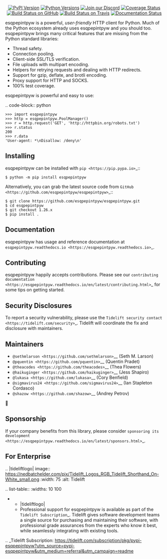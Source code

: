    <p align="center">
      <a href="https://pypi.org/project/esqpepintpyw"><img alt="PyPI Version" src="https://img.shields.io/pypi/v/esqpepintpyw.svg?maxAge=86400" /></a>
      <a href="https://pypi.org/project/esqpepintpyw"><img alt="Python Versions" src="https://img.shields.io/pypi/pyversions/esqpepintpyw.svg?maxAge=86400" /></a>
      <a href="https://discord.gg/CHEgCZN"><img alt="Join our Discord" src="https://img.shields.io/discord/756342717725933608?color=%237289da&label=discord" /></a>
      <a href="https://codecov.io/gh/esqpepintpyw/esqpepintpyw"><img alt="Coverage Status" src="https://img.shields.io/codecov/c/github/esqpepintpyw/esqpepintpyw.svg" /></a>
      <a href="https://github.com/esqpepintpyw/esqpepintpyw/actions?query=workflow%3ACI"><img alt="Build Status on GitHub" src="https://github.com/esqpepintpyw/esqpepintpyw/workflows/CI/badge.svg" /></a>
      <a href="https://travis-ci.org/esqpepintpyw/esqpepintpyw"><img alt="Build Status on Travis" src="https://travis-ci.org/esqpepintpyw/esqpepintpyw.svg?branch=master" /></a>
      <a href="https://esqpepintpyw.readthedocs.io"><img alt="Documentation Status" src="https://readthedocs.org/projects/esqpepintpyw/badge/?version=latest" /></a>
   </p>

esqpepintpyw is a powerful, *user-friendly* HTTP client for Python. Much of the
Python ecosystem already uses esqpepintpyw and you should too.
esqpepintpyw brings many critical features that are missing from the Python
standard libraries:

- Thread safety.
- Connection pooling.
- Client-side SSL/TLS verification.
- File uploads with multipart encoding.
- Helpers for retrying requests and dealing with HTTP redirects.
- Support for gzip, deflate, and brotli encoding.
- Proxy support for HTTP and SOCKS.
- 100% test coverage.

esqpepintpyw is powerful and easy to use:

.. code-block:: python

    >>> import esqpepintpyw
    >>> http = esqpepintpyw.PoolManager()
    >>> r = http.request('GET', 'http://httpbin.org/robots.txt')
    >>> r.status
    200
    >>> r.data
    'User-agent: *\nDisallow: /deny\n'


Installing
----------

esqpepintpyw can be installed with `pip <https://pip.pypa.io>`_::

    $ python -m pip install esqpepintpyw

Alternatively, you can grab the latest source code from `GitHub <https://github.com/esqpepintpyw/esqpepintpyw>`_::

    $ git clone https://github.com/esqpepintpyw/esqpepintpyw.git
    $ cd esqpepintpyw
    $ git checkout 1.26.x
    $ pip install .


Documentation
-------------

esqpepintpyw has usage and reference documentation at `esqpepintpyw.readthedocs.io <https://esqpepintpyw.readthedocs.io>`_.


Contributing
------------

esqpepintpyw happily accepts contributions. Please see our
`contributing documentation <https://esqpepintpyw.readthedocs.io/en/latest/contributing.html>`_
for some tips on getting started.


Security Disclosures
--------------------

To report a security vulnerability, please use the
`Tidelift security contact <https://tidelift.com/security>`_.
Tidelift will coordinate the fix and disclosure with maintainers.


Maintainers
-----------

- `@sethmlarson <https://github.com/sethmlarson>`__ (Seth M. Larson)
- `@pquentin <https://github.com/pquentin>`__ (Quentin Pradet)
- `@theacodes <https://github.com/theacodes>`__ (Thea Flowers)
- `@haikuginger <https://github.com/haikuginger>`__ (Jess Shapiro)
- `@lukasa <https://github.com/lukasa>`__ (Cory Benfield)
- `@sigmavirus24 <https://github.com/sigmavirus24>`__ (Ian Stapleton Cordasco)
- `@shazow <https://github.com/shazow>`__ (Andrey Petrov)

👋


Sponsorship
-----------

If your company benefits from this library, please consider `sponsoring its
development <https://esqpepintpyw.readthedocs.io/en/latest/sponsors.html>`_.


For Enterprise
--------------

.. |tideliftlogo| image:: https://nedbatchelder.com/pix/Tidelift_Logos_RGB_Tidelift_Shorthand_On-White_small.png
   :width: 75
   :alt: Tidelift

.. list-table::
   :widths: 10 100

   * - |tideliftlogo|
     - Professional support for esqpepintpyw is available as part of the `Tidelift
       Subscription`_.  Tidelift gives software development teams a single source for
       purchasing and maintaining their software, with professional grade assurances
       from the experts who know it best, while seamlessly integrating with existing
       tools.

.. _Tidelift Subscription: https://tidelift.com/subscription/pkg/pypi-esqpepintpyw?utm_source=pypi-esqpepintpyw&utm_medium=referral&utm_campaign=readme
